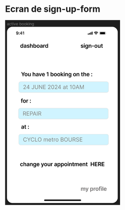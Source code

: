# Ecran de sign-up-form #
<img src="./images/active-bookings.png" alt="Alt text" style="height:600px;">
